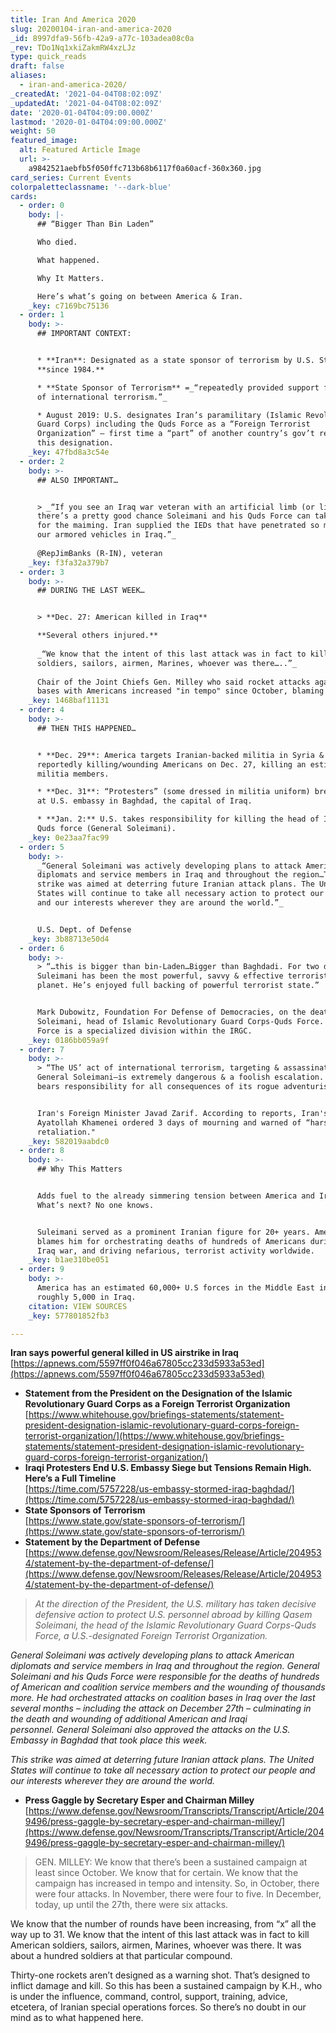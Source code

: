 ```yaml
---
title: Iran And America 2020
slug: 20200104-iran-and-america-2020
_id: 8997dfa9-56fb-42a9-a77c-103adea08c0a
_rev: TDo1Nq1xkiZakmRW4xzLJz
type: quick_reads
draft: false
aliases:
  - iran-and-america-2020/
_createdAt: '2021-04-04T08:02:09Z'
_updatedAt: '2021-04-04T08:02:09Z'
date: '2020-01-04T04:09:00.000Z'
lastmod: '2020-01-04T04:09:00.000Z'
weight: 50
featured_image:
  alt: Featured Article Image
  url: >-
    a9842521aebfb5f050ffc713b68b6117f0a60acf-360x360.jpg
card_series: Current Events
colorpaletteclassname: '--dark-blue'
cards:
  - order: 0
    body: |-
      ## “Bigger Than Bin Laden”

      Who died.

      What happened.

      Why It Matters.

      Here’s what’s going on between America & Iran.
    _key: c7169bc75136
  - order: 1
    body: >-
      ## IMPORTANT CONTEXT:


      * **Iran**: Designated as a state sponsor of terrorism by U.S. State Dept.
      **since 1984.**

      * **State Sponsor of Terrorism** =_“repeatedly provided support for acts
      of international terrorism.”_

      * August 2019: U.S. designates Iran’s paramilitary (Islamic Revolutionary
      Guard Corps) including the Quds Force as a “Foreign Terrorist
      Organization” – first time a “part” of another country’s gov’t received
      this designation.
    _key: 47fbd8a3c54e
  - order: 2
    body: >-
      ## ALSO IMPORTANT…


      > _“If you see an Iraq war veteran with an artificial limb (or limbs),
      there’s a pretty good chance Soleimani and his Quds Force can take credit
      for the maiming. Iran supplied the IEDs that have penetrated so many of
      our armored vehicles in Iraq.”_  
        
      @RepJimBanks (R-IN), veteran
    _key: f3fa32a379b7
  - order: 3
    body: >-
      ## DURING THE LAST WEEK…


      > **Dec. 27: American killed in Iraq**  

      **Several others injured.**  
        
      _“We know that the intent of this last attack was in fact to kill American
      soldiers, sailors, airmen, Marines, whoever was there…..”_  
        
      Chair of the Joint Chiefs Gen. Milley who said rocket attacks against
      bases with Americans increased "in tempo" since October, blaming Iran.
    _key: 1468baf11131
  - order: 4
    body: >-
      ## THEN THIS HAPPENED…


      * **Dec. 29**: America targets Iranian-backed militia in Syria & Iraq for
      reportedly killing/wounding Americans on Dec. 27, killing an estimated 25
      militia members.

      * **Dec. 31**: “Protesters” (some dressed in militia uniform) breach walls
      at U.S. embassy in Baghdad, the capital of Iraq.

      * **Jan. 2:** U.S. takes responsibility for killing the head of Iran’s
      Quds force (General Soleimani).
    _key: 0e23aa7fac99
  - order: 5
    body: >-
      _“General Soleimani was actively developing plans to attack American
      diplomats and service members in Iraq and throughout the region…This
      strike was aimed at deterring future Iranian attack plans. The United
      States will continue to take all necessary action to protect our people
      and our interests wherever they are around the world.”_


      U.S. Dept. of Defense
    _key: 3b88713e50d4
  - order: 6
    body: >-
      > “…this is bigger than bin-Laden…Bigger than Baghdadi. For two decades,
      Suleimani has been the most powerful, savvy & effective terrorist on the
      planet. He’s enjoyed full backing of powerful terrorist state.”


      Mark Dubowitz, Foundation For Defense of Democracies, on the death of Gen.
      Soleimani, head of Islamic Revolutionary Guard Corps-Quds Force. The Quds
      Force is a specialized division within the IRGC.
    _key: 0186bb059a9f
  - order: 7
    body: >-
      > “The US’ act of international terrorism, targeting & assassinating
      General Soleimani—is extremely dangerous & a foolish escalation. The US
      bears responsibility for all consequences of its rogue adventurism.”


      Iran's Foreign Minister Javad Zarif. According to reports, Iran's leader,
      Ayatollah Khamenei ordered 3 days of mourning and warned of “harsh
      retaliation."
    _key: 582019aabdc0
  - order: 8
    body: >-
      ## Why This Matters


      Adds fuel to the already simmering tension between America and Iran.
      What’s next? No one knows.


      Suleimani served as a prominent Iranian figure for 20+ years. America
      blames him for orchestrating deaths of hundreds of Americans during the
      Iraq war, and driving nefarious, terrorist activity worldwide.
    _key: b1ae310be051
  - order: 9
    body: >-
      America has an estimated 60,000+ U.S forces in the Middle East including
      roughly 5,000 in Iraq.
    citation: VIEW SOURCES
    _key: 577801852fb3

---
```

**Iran says powerful general killed in US airstrike in Iraq**  
[https://apnews.com/5597ff0f046a67805cc233d5933a53ed](https://apnews.com/5597ff0f046a67805cc233d5933a53ed)

* **Statement from the President on the Designation of the Islamic Revolutionary Guard Corps as a Foreign Terrorist Organization**  
[https://www.whitehouse.gov/briefings-statements/statement-president-designation-islamic-revolutionary-guard-corps-foreign-terrorist-organization/](https://www.whitehouse.gov/briefings-statements/statement-president-designation-islamic-revolutionary-guard-corps-foreign-terrorist-organization/)
* **Iraqi Protesters End U.S. Embassy Siege but Tensions Remain High. Here’s a Full Timeline**  
[https://time.com/5757228/us-embassy-stormed-iraq-baghdad/](https://time.com/5757228/us-embassy-stormed-iraq-baghdad/)
* **State Sponsors of Terrorism**  
[https://www.state.gov/state-sponsors-of-terrorism/](https://www.state.gov/state-sponsors-of-terrorism/)
* **Statement by the Department of Defense**  
[https://www.defense.gov/Newsroom/Releases/Release/Article/2049534/statement-by-the-department-of-defense/](https://www.defense.gov/Newsroom/Releases/Release/Article/2049534/statement-by-the-department-of-defense/)

> _At the direction of the President, the U.S. military has taken decisive defensive action to protect U.S. personnel abroad by killing Qasem Soleimani, the head of the Islamic Revolutionary Guard Corps-Quds Force, a U.S.-designated Foreign Terrorist Organization._  
  
  
  
_General Soleimani was actively developing plans to attack American diplomats and service members in Iraq and throughout the region. General Soleimani and his Quds Force were responsible for the deaths of hundreds of American and coalition service members and the wounding of thousands more. He had orchestrated attacks on coalition bases in Iraq over the last several months – including the attack on December 27th – culminating in the death and wounding of additional American and Iraqi personnel. General Soleimani also approved the attacks on the U.S. Embassy in Baghdad that took place this week._  
  
  
  
_This strike was aimed at deterring future Iranian attack plans. The United States will continue to take all necessary action to protect our people and our interests wherever they are around the world._

* **Press Gaggle by Secretary Esper and Chairman Milley**  
[https://www.defense.gov/Newsroom/Transcripts/Transcript/Article/2049496/press-gaggle-by-secretary-esper-and-chairman-milley/](https://www.defense.gov/Newsroom/Transcripts/Transcript/Article/2049496/press-gaggle-by-secretary-esper-and-chairman-milley/)

> GEN. MILLEY: We know that there’s been a sustained campaign at least since October. We know that for certain. We know that the campaign has increased in tempo and intensity. So, in October, there were four attacks. In November, there were four to five. In December, today, up until the 27th, there were six attacks.  
  
  
  
We know that the number of rounds have been increasing, from “x” all the way up to 31. We know that the intent of this last attack was in fact to kill American soldiers, sailors, airmen, Marines, whoever was there. It was about a hundred soldiers at that particular compound.  
  
  
  
Thirty-one rockets aren’t designed as a warning shot. That’s designed to inflict damage and kill. So this has been a sustained campaign by K.H., who is under the influence, command, control, support, training, advice, etcetera, of Iranian special operations forces. So there’s no doubt in our mind as to what happened here.